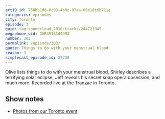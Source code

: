 ```yaml
---
art19_id: 750bb1d6-8c93-4b0c-97aa-00e10c6b721e
categories: episodes
city: Toronto
episode: 3
guid: tag:soundcloud,2010:tracks/244721945
megaphone_uid: GUR4916344993
number: 303
permalink: /episode/303/
quote: Things to do with your menstrual blood
season: 3
simplecast_episode_id: 27738
---
```


Olive lists things to do with your menstrual blood, Shirley describes a terrifying solar eclipse, Jeff reveals his secret soap opera obsession, and much more. Recorded live at the Tranzac in Toronto.

## Show notes
- [Photos from our Toronto event](https://goo.gl/2C3UHK)